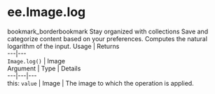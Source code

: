  
#  ee.Image.log
bookmark_borderbookmark Stay organized with collections  Save and categorize content based on your preferences. 
Computes the natural logarithm of the input. Usage | Returns  
---|---  
`Image.log()` | Image  
Argument | Type | Details  
---|---|---  
this: `value` | Image | The image to which the operation is applied.  
